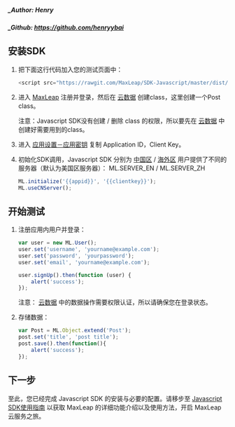 ##### _Author: Henry
##### _Github: https://github.com/henryybai

## 安装SDK

1. 把下面这行代码加入您的测试页面中：

	```javascript
	<script src="https://rawgit.com/MaxLeap/SDK-Javascript/master/dist/ml.js"></script>
	```

2. 进入 [MaxLeap](https://maxleap.cn) 注册并登录，然后在 [云数据](https://maxleap.cn/clouddata) 创建class，这里创建一个Post class。
	
	注意：Javascript SDK没有创建 / 删除 class 的权限，所以要先在 [云数据](https://maxleap.cn/clouddata) 中创建好需要用到的class。
	   

3. 进入 [应用设置－应用密钥](https://maxleap.cn/settings#application) 复制 Application ID，Client Key。
 
4. 初始化SDK调用，Javascript SDK 分别为 [中国区](https://maxleap.cn) / [海外区](https://maxleap.com) 用户提供了不同的服务器（默认为美国区服务器）： ML.SERVER_EN / ML.SERVER_ZH

	```javascript
	ML.initialize('{{appid}}', '{{clientkey}}');
	ML.useCNServer();
	```

## 开始测试

1. 注册应用内用户并登录：

	```javascript
	var user = new ML.User();
	user.set('username', 'yourname@example.com');
	user.set('password', 'yourpassword');
	user.set('email', 'yourname@example.com');
	
	user.signUp().then(function (user) {
		alert('success');
	});
	```
	注意：
	[云数据](https://maxleap.cn/clouddata) 中的数据操作需要权限认证，所以请确保您在登录状态。

2.  存储数据：

	```javascript
	var Post = ML.Object.extend('Post');
	post.set('title', 'post title');
	post.save().then(function(){
		alert('success');
	});
	```
	
## 下一步

至此，您已经完成 Javascript SDK 的安装与必要的配置。请移步至 [Javascript SDK使用指南](ML_DOCS_GUIDE_LINK_PLACEHOLDER_JAVASCRIPT) 以获取 MaxLeap 的详细功能介绍以及使用方法，开启 MaxLeap 云服务之旅。	
	